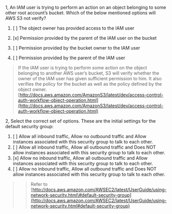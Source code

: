 1, An IAM user is trying to perform an action on an object belonging to some other root account’s bucket. Which of the below mentioned options will AWS S3 not verify?

1. [ ] The object owner has provided access to the IAM user

2. [x] Permission provided by the parent of the IAM user on the bucket

3. [ ] Permission provided by the bucket owner to the IAM user

4. [ ] Permission provided by the parent of the IAM user

> If the IAM user is trying to perform some action on the object belonging to another AWS user’s bucket, S3 will verify whether the owner of the IAM user has given sufficient permission to him. It also verifies the policy for the bucket as well as the policy defined by the object owner.[http://docs.aws.amazon.com/AmazonS3/latest/dev/access-control-auth-workflow-object-operation.html](http://docs.aws.amazon.com/AmazonS3/latest/dev/access-control-auth-workflow-object-operation.html)

2, Select the correct set of options. These are the initial settings for the default security group:

1. [ ] Allow all inbound traffic, Allow no outbound traffic and Allow instances associated with this security group to talk to each other.
2. [ ] Allow all inbound traffic, Allow all outbound traffic and Does NOT allow instances associated with this security group to talk to each other.
3. [x] Allow no inbound traffic, Allow all outbound traffic and Allow instances associated with this security group to talk to each other.
4. [ ] Allow no inbound traffic, Allow all outbound traffic and Does NOT allow instances associated with this security group to talk to each other.

> > Refer to [http://docs.aws.amazon.com/AWSEC2/latest/UserGuide/using-network-security.html\#default-security-group](http://docs.aws.amazon.com/AWSEC2/latest/UserGuide/using-network-security.html#default-security-group)



